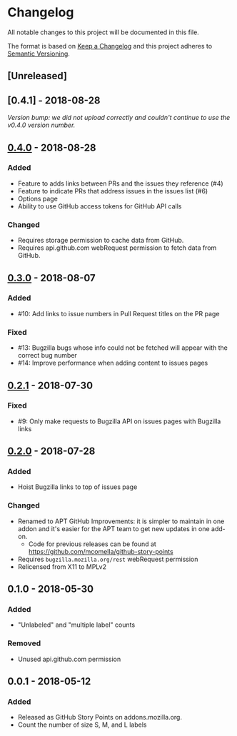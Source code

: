 # Changelog
All notable changes to this project will be documented in this file.

The format is based on [Keep a Changelog](http://keepachangelog.com/en/1.0.0/)
and this project adheres to [Semantic Versioning](http://semver.org/spec/v2.0.0.html).

## [Unreleased]

## [0.4.1] - 2018-08-28
*Version bump: we did not upload correctly and couldn't continue to use the v0.4.0 version number.*

## [0.4.0] - 2018-08-28
### Added
- Feature to adds links between PRs and the issues they reference (#4)
- Feature to indicate PRs that address issues in the issues list (#6)
- Options page
- Ability to use GitHub access tokens for GitHub API calls

### Changed
- Requires storage permission to cache data from GitHub.
- Requires api.github.com webRequest permission to fetch data from GitHub.

## [0.3.0] - 2018-08-07
### Added
- #10: Add links to issue numbers in Pull Request titles on the PR page

### Fixed
- #13: Bugzilla bugs whose info could not be fetched will appear with the
correct bug number
- #14: Improve performance when adding content to issues pages

## [0.2.1] - 2018-07-30
### Fixed
- #9: Only make requests to Bugzilla API on issues pages with Bugzilla links

## [0.2.0] - 2018-07-28
### Added
- Hoist Bugzilla links to top of issues page

### Changed
- Renamed to APT GitHub Improvements: it is simpler to maintain in one addon
and it's easier for the APT team to get new updates in one add-on.
  - Code for previous releases can be found at https://github.com/mcomella/github-story-points
- Requires `bugzilla.mozilla.org/rest` webRequest permission
- Relicensed from X11 to MPLv2

## 0.1.0 - 2018-05-30

### Added
- "Unlabeled" and "multiple label" counts

### Removed
- Unused api.github.com permission

## 0.0.1 - 2018-05-12
### Added
- Released as GitHub Story Points on addons.mozilla.org.
- Count the number of size S, M, and L labels

[0.4.0]: https://github.com/mcomella/apt_github_improvements/compare/v0.3.0...v0.4.0
[0.3.0]: https://github.com/mcomella/apt_github_improvements/compare/v0.2.1...v0.3.0
[0.2.1]: https://github.com/mcomella/apt_github_improvements/compare/v0.2.0...v0.2.1
[0.2.0]: https://github.com/mcomella/apt_github_improvements/compare/f62757034ce87c4cdf3da9f905df6f3b18f466e3...v0.2.0
